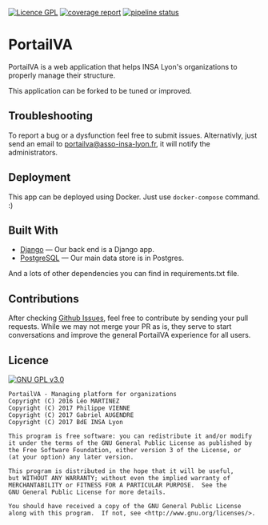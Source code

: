 [![Licence GPL](http://img.shields.io/badge/license-GPL-green.svg)](http://www.gnu.org/licenses/quick-guide-gplv3.fr.html)
[![coverage report](https://gitlab.com/sia-insa-lyon/portailva/badges/master/coverage.svg)](https://gitlab.com/sia-insa-lyon/portailva/commits/master)
[![pipeline status](https://gitlab.com/sia-insa-lyon/portailva/badges/master/pipeline.svg)](https://gitlab.com/sia-insa-lyon/portailva/commits/master)

# PortailVA

PortailVA is a web application that helps INSA Lyon's organizations
to properly manage their structure.

This application can be forked to be tuned or improved.

## Troubleshooting

To report a bug or a dysfunction feel free to submit issues. 
Alternativly, just send an email to portailva@asso-insa-lyon.fr, it will notify the administrators.

## Deployment

This app can be deployed using Docker. Just use ``docker-compose`` 
command. :)

## Built With

- [Django](https://github.com/django/django) &mdash; Our back end is a Django app.
- [PostgreSQL](http://www.postgresql.org/) &mdash; Our main data store is in Postgres.

And a lots of other dependencies you can find in requirements.txt file.

## Contributions

After checking [Github Issues](https://github.com/VAINSALyon/portailva),
feel free to contribute by sending your pull requests.
While we may not merge your PR as is, they serve to start conversations 
and improve the general PortailVA experience for all users.

## Licence

[![GNU GPL v3.0](http://www.gnu.org/graphics/gplv3-127x51.png)](http://www.gnu.org/licenses/gpl.html)

```
PortailVA - Managing platform for organizations
Copyright (C) 2016 Léo MARTINEZ
Copyright (C) 2017 Philippe VIENNE
Copyright (C) 2017 Gabriel AUGENDRE
Copyright (C) 2017 BdE INSA Lyon

This program is free software: you can redistribute it and/or modify
it under the terms of the GNU General Public License as published by
the Free Software Foundation, either version 3 of the License, or
(at your option) any later version.

This program is distributed in the hope that it will be useful,
but WITHOUT ANY WARRANTY; without even the implied warranty of
MERCHANTABILITY or FITNESS FOR A PARTICULAR PURPOSE.  See the
GNU General Public License for more details.

You should have received a copy of the GNU General Public License
along with this program.  If not, see <http://www.gnu.org/licenses/>.
```